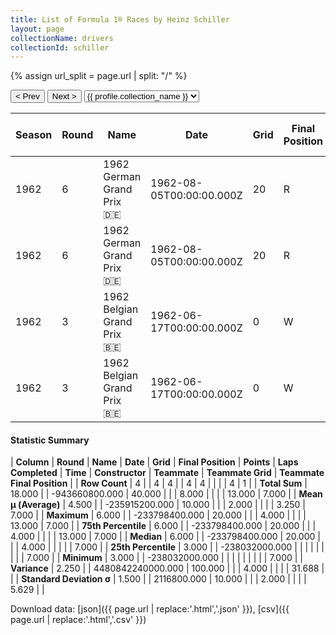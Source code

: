 ```yaml
---
title: List of Formula 1® Races by Heinz Schiller
layout: page
collectionName: drivers
collectionId: schiller
---
```


{% assign url_split = page.url | split: "/" %}
<div id="collection-navigation">
<button onclick="selector.options[selector.selectedIndex-1].value && (window.location = selector.options[selector.selectedIndex-1].value);">&lt; Prev</button>
<button onclick="selector.options[selector.selectedIndex+1].value && (window.location = selector.options[selector.selectedIndex+1].value);">Next &gt;</button>
<select id="selector" onchange="this.options[this.selectedIndex].value && (window.location = this.options[this.selectedIndex].value);">
  {% for collectionId in site.data[page.collectionName].refs %}
    {% if collectionId == page.collectionId %}
      {% assign selected = "selected" %}
    {% else %}
      {% assign selected = "" %}
    {% endif %}
    {% assign profile = site.data[page.collectionName][collectionId].profile %}
    <option value="/f1/{{ page.collectionName }}/{{ collectionId }}/{{ url_split[4] }}" {{ selected }}>{{ profile.collection_name }}</option>
  {% endfor %}
</select>
</div>

| Season | Round | Name | Date | Grid | Final Position | Points | Laps Completed | Time | Constructor | Teammate | Teammate Grid | Teammate Final Position |
|--|--|--|--|--|--|--|--|--|--|--|--|--|
| 1962 | 6 | 1962 German Grand Prix 🇩🇪 | 1962-08-05T00:00:00.000Z | 20 | R | 0.0 | 4 |   | Lotus-BRM 🇬🇧 | [Wolfgang Seidel 🇩🇪](/f1/drivers/seidel) | 0 | F |
| 1962 | 6 | 1962 German Grand Prix 🇩🇪 | 1962-08-05T00:00:00.000Z | 20 | R | 0.0 | 4 |   | Lotus-BRM 🇬🇧 | [Günther Seiffert 🇩🇪](/f1/drivers/seiffert) | 0 | F |
| 1962 | 3 | 1962 Belgian Grand Prix 🇧🇪 | 1962-06-17T00:00:00.000Z | 0 | W | 0.0 | 0 |   | Porsche 🇩🇪 | [Carel Godin de Beaufort 🇳🇱](/f1/drivers/beaufort) | 13 | 7 |
| 1962 | 3 | 1962 Belgian Grand Prix 🇧🇪 | 1962-06-17T00:00:00.000Z | 0 | W | 0.0 | 0 |   | Porsche 🇩🇪 | [Jo Bonnier 🇸🇪](/f1/drivers/bonnier) | 0 | W |

#### Statistic Summary

| **Column** | **Round** | **Name** | **Date** | **Grid** | **Final Position** | **Points** | **Laps Completed** | **Time** | **Constructor** | **Teammate** | **Teammate Grid** | **Teammate Final Position** |
| **Row Count** | 4 |  | 4 | 4 |  | 4 | 4 |  |  |  | 4 | 1 |
| **Total Sum** | 18.000 |  | -943660800.000 | 40.000 |  |  | 8.000 |  |  |  | 13.000 | 7.000 |
| **Mean μ (Average)** | 4.500 |  | -235915200.000 | 10.000 |  |  | 2.000 |  |  |  | 3.250 | 7.000 |
| **Maximum** | 6.000 |  | -233798400.000 | 20.000 |  |  | 4.000 |  |  |  | 13.000 | 7.000 |
| **75th Percentile** | 6.000 |  | -233798400.000 | 20.000 |  |  | 4.000 |  |  |  | 13.000 | 7.000 |
| **Median** | 6.000 |  | -233798400.000 | 20.000 |  |  | 4.000 |  |  |  |  | 7.000 |
| **25th Percentile** | 3.000 |  | -238032000.000 |  |  |  |  |  |  |  |  | 7.000 |
| **Minimum** | 3.000 |  | -238032000.000 |  |  |  |  |  |  |  |  | 7.000 |
| **Variance** | 2.250 |  | 4480842240000.000 | 100.000 |  |  | 4.000 |  |  |  | 31.688 |  |
| **Standard Deviation σ** | 1.500 |  | 2116800.000 | 10.000 |  |  | 2.000 |  |  |  | 5.629 |  |

Download data: [json]({{ page.url | replace:'.html','.json' }}), [csv]({{ page.url | replace:'.html','.csv' }})
